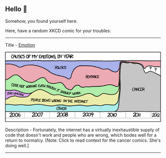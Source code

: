 ## Hello 👀

Somehow, you found yourself here.

Here, have a random XKCD comic for your troubles:

-----------------------------------

Title - [Emotion](https://xkcd.com/1048)

![Emotion](./random_comic.png)

Description - Fortunately, the internet has a virtually inexhaustible supply of code that doesn't work and people who are wrong, which bodes well for a return to normalcy. [Note: Click to read context for the cancer comics. She's doing well.]

-----------------------------------